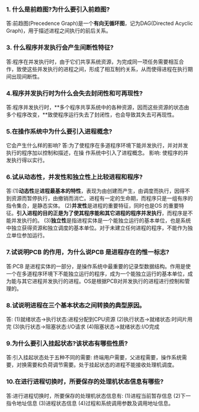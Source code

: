 ### 1. 什么是前趋图?为什么要引入前趋图?
答:前趋图(Precedence Graph)是一个**有向无循环图**，记为DAG(Directed Acyclic Graph)，用于描述进程之间执行的前后关系。

### 3. 什么程序并发执行会产生间断性特征?
答:程序在并发执行时，由于它们共享系统资源，为完成同一项任务需要相互合作，致使这些并发执行的进程之间，形成了相互制约关系，从而使得进程在执行期间出现间断性。

### 4.程序并发执行时为什么会失去封闭性和可再现性? 
答:程序并发执行时，**多个程序共享系统中的各种资源，因而这些资源的状态由多个程序改变，**致使程序运行失去了封闭性，也会导致其失去可再现性。

### 5.在操作系统中为什么要引入进程概念?
它会产生什么样的影响? 答:为了使程序在多道程序环境下能并发执行，并对并发执行的程序加以控制和描述，在操 作系统中引入了进程概念。
影响: 使程序的并发执行得以实行。

### 6.试从动态性，并发性和独立性上比较进程和程序? 
答:(1)**动态性**是**进程最基本的特性**，表现为由创建而产生，由调度而执行，因得不到资源而暂停执行，由撤销而消亡。进程有一定的生命期，而程序只是一组有序的指令集合，是静态实体。
(2)**并发性**是进程的重要特征，同时也是OS 的重要特征。**引入进程的目的正是为了使其程序能和其它进程的程序并发执行**，而程序是不能并发执行的。 
(3)**独立性**是指进程实体是一个能独立运行的基本单位，也是系统中独立获得资源和独立调度的基本单位。对于未建立任何进程的程序，不能作为独立单位参加运行。

### 7.试说明PCB 的作用，为什么说PCB 是进程存在的惟一标志?
答:PCB 是进程实体的一部分，是操作系统中最重要的记录型数据结构。作用是使一个在多道程序环境下不能独立运行的程序，成为一个能独立运行的基本单位，成为能与其它进程并发执行的进程。OS是根据PCB对并发执行的进程进行控制和管理的。

### 8.试说明进程在三个基本状态之间转换的典型原因。
答: (1)就绪状态→执行状态:进程分配到CPU资源 
(2)执行状态→就绪状态:时间片用完
(3)执行状态→阻塞状态:I/O请求
(4)阻塞状态→就绪状态:I/O完成

### 9.为什么要引入挂起状态?该状态有哪些性质?
答:引入挂起状态处于五种不同的需要: 终端用户需要，父进程需要，操作系统需要，对换需要和负荷调节需要。处于挂起状态的进程不能接收处理机调度。

### 10.在进行进程切换时，所要保存的处理机状态信息有哪些? 
答:进行进程切换时，所要保存的处理机状态信息有:
(1)进程当前暂存信息
(2)下一指令地址信息
(3)进程状态信息
(4)过程和系统调用参数及调用地址信息。